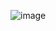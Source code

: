 ![image](https://user-images.githubusercontent.com/45552365/126428204-e9d42452-bf65-4073-b273-48db15949d77.png)
